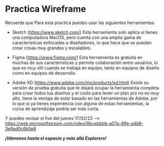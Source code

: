 # Practica Wireframe

Recuerda que Para esta practica puedes usar las siguientes herramientas:

- Sketch (https://www.sketch.com/) Esta herramienta solo aplica si tienes una computadora MacOS, pero cuenta con una amplia gama de características enfocadas a diseñadores, lo que hace que se puedan crear cosas muy grandes y escalables.

- Figma (https://www.figma.com/) Esta herramienta es gratuita en muchas de sus características y permite colaboración entre usuarios, lo que es muy útil cuando se trabaja en equipo, tanto en equipos de diseño como en equipos de desarrollo.

- Adobe XD (https://www.adobe.com/mx/products/xd.html) Existe su versión de prueba gratuita que te dejará ocupar la herramienta completa para crear todos tus diseños y el costo para tener un plan pro no es muy alto, tiene la ventaja de estar basado en las herramientas de Adobe, por lo que si ya tienes experiencia con alguna de estas herramientas, la curva de aprendizaje podría ser más corta.

Y puedes revisar el live del jueves 17/02/22 --> https://web.microsoftstream.com/video/9bcebbbb-a07a-4ffe-a4b8-3e9ad0c6b5e8

***¡Vámonos hasta el espacio y más allá Explorers!***
